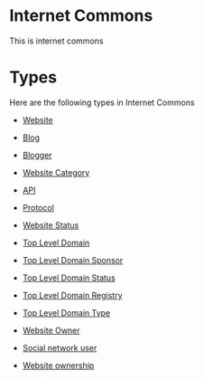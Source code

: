# Internet Commons #
This is internet commons

# Types #
Here are the following types in Internet Commons


  * [Website](internet__website.md)

  * [Blog](internet__blog.md)

  * [Blogger](internet__blogger.md)

  * [Website Category](internet__website_category.md)

  * [API](internet__api.md)

  * [Protocol](internet__protocol.md)

  * [Website Status](internet__website_status.md)

  * [Top Level Domain](internet__top_level_domain.md)

  * [Top Level Domain Sponsor](internet__top_level_domain_sponsor.md)

  * [Top Level Domain Status](internet__top_level_domain_status.md)

  * [Top Level Domain Registry](internet__top_level_domain_registry.md)

  * [Top Level Domain Type](internet__top_level_domain_type.md)

  * [Website Owner](internet__website_owner.md)

  * [Social network user](internet__social_network_user.md)

  * [Website ownership](internet__website_ownership.md)